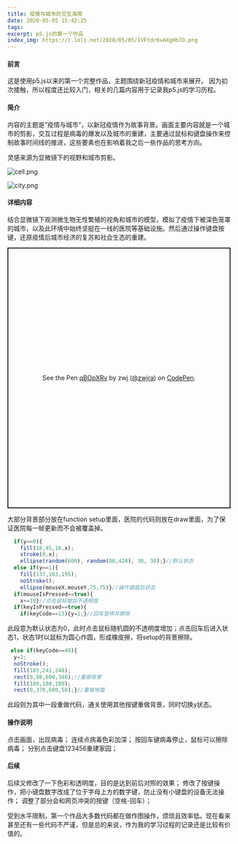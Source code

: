 ```yaml
---
title: 疫情与城市的交互海报
date: 2020-05-05 15:42:25
tags:
excerpt: p5.js的第一个作品
index_img: https://i.loli.net/2020/05/05/IVFtdr6vAXgHb7O.png
---
```



#### 前言

这是使用p5.js以来的第一个完整作品，主题围绕新冠疫情和城市来展开。
因为初次接触，所以程度还比较入门，相关的几篇内容用于记录我p5.js的学习历程。

#### 简介

内容的主题是“疫情与城市”，以新冠疫情作为故事背景。画面主要内容就是一个城市的剪影，交互过程是病毒的爆发以及城市的重建，主要通过鼠标和键盘操作来控制故事时间线的推进，这些要素也在影响着我之后一些作品的思考方向。

灵感来源为显微镜下的视野和城市剪影。

![cell.png](https://i.loli.net/2020/05/05/F8LmukiBGXMR4dP.png)

![city.png](https://i.loli.net/2020/05/05/H6rUuaKgfbCLy3d.png)

#### 详细内容

结合显微镜下观测微生物无性繁殖的视角和城市的模型，模拟了疫情下被深色笼罩的城市，以及此环境中始终坚挺在一线的医院等基础设施。然后通过操作键盘按键，还原疫情后城市经济的复苏和社会生态的重建。

<p class="codepen" data-height="588" data-theme-id="light" data-default-tab="result" data-user="zwjra" data-slug-hash="qBOpXRv" style="height: 588px; box-sizing: border-box; display: flex; align-items: center; justify-content: center; border: 2px solid; margin: 1em 0; padding: 1em;" data-pen-title="qBOpXRv">
  <span>See the Pen <a href="https://codepen.io/zwjra/pen/qBOpXRv">
  qBOpXRv</a> by zwj (<a href="https://codepen.io/zwjra">@zwjra</a>)
  on <a href="https://codepen.io">CodePen</a>.</span>
</p>
<script async src="https://static.codepen.io/assets/embed/ei.js"></script>

大部分背景部分放在function setup里面，医院的代码则放在draw里面，为了保证医院每一帧更新而不会被覆盖掉。

```javascript
  if(y==0){ 
    fill(18,45,18,x);
    stroke(0,x);
    ellipse(random(600), random(80,420), 30, 30);}//默认状态
  else if(y==1){
    fill(137,163,195);
    noStroke();
    ellipse(mouseX,mouseY,75,75)}//操作键盘后状态
  if(mouseIsPressed==true){
    x+=10}//点击鼠标增加不透明度
  if(keyIsPressed==true){
    if(keyCode==13){y=1;}//回车暂停并擦除
```
此段意为默认状态为0，此时点击鼠标随机圆的不透明度增加；点击回车后进入状态1，状态1时以鼠标为圆心作圆，形成橡皮擦，将setup的背景擦除。

```javascript
 else if(keyCode==49){
  y=2;
  noStroke();
  fill(185,241,248);
  rect(0,80,600,340);//重做背景
  fill(180,180,180);
  rect(0,370,600,50);}//重做地面
```

此段则为其中一段重做代码，通关使用其他按键重做背景，同时切换y状态。

#### 操作说明

点击画面，出现病毒；
连续点病毒色彩加深；
按回车键病毒停止，鼠标可以擦除病毒；
分别点击键盘123456重建家园；

#### 后续

后续又修改了一下色彩和透明度，目的是达到前后对照的效果；
修改了按键操作，把小键盘数字改成了位于字母上方的数字键，防止没有小键盘的设备无法操作；
调整了部分会和网页冲突的按键（空格-回车）；

受到水平限制，第一个作品大多数代码都在做作图操作，烦琐且效率低。现在看来甚至还有一些代码不严谨，但是总的来说，作为我的学习过程的记录还是比较有价值的。